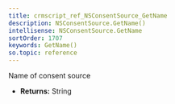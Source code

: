 ```yaml
---
title: crmscript_ref_NSConsentSource_GetName
description: NSConsentSource.GetName()
intellisense: NSConsentSource.GetName
sortOrder: 1707
keywords: GetName()
so.topic: reference
---
```



Name of consent source



* **Returns:** String


